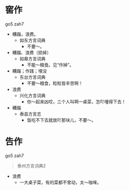 # 窖作
go5 zah7
+ 糟蹋，浪费。
  * 如东方言词典
    - 不要～。
+ 糟蹋、浪费（损掉）
  * 如皋方言词典
    - 不能～粮食。见“作掉”。
+ 糟蹋；作践；埋没
  * 东台方言词典
    - 不要～粮食，粒粒皆辛苦啊！
+ 浪费
  * 兴化方言词典
    - 你～起来凶哎，三个人叫啊一桌菜，怎吖噇得下去！
+ 糟蹋
  * 泰县方言志
    - 饭吃不下去就放吖那块儿，不要～。


# 告作
go5 zah7
> 泰州方言词典2
- 浪费
  - 一大桌子菜，有的菜都不曾动，太～咖唻。